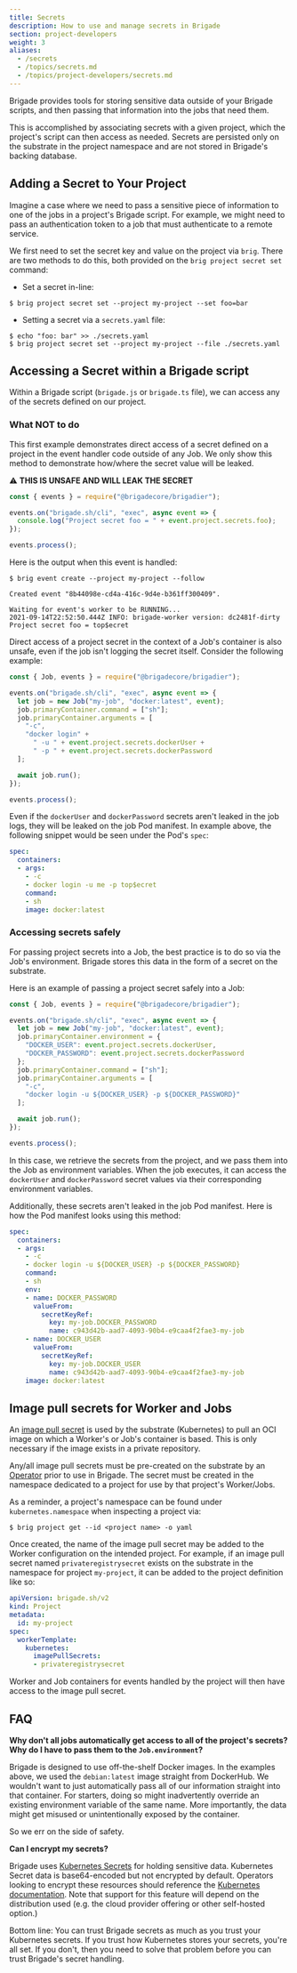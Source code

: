```yaml
---
title: Secrets
description: How to use and manage secrets in Brigade
section: project-developers
weight: 3
aliases:
  - /secrets
  - /topics/secrets.md
  - /topics/project-developers/secrets.md
---
```


Brigade provides tools for storing sensitive data outside of your Brigade
scripts, and then passing that information into the jobs that need them.

This is accomplished by associating secrets with a given project, which the
project's script can then access as needed. Secrets are persisted only on the
substrate in the project namespace and are not stored in Brigade's backing
database.

## Adding a Secret to Your Project

Imagine a case where we need to pass a sensitive piece of information to one of
the jobs in a project's Brigade script. For example, we might need to pass an
authentication token to a job that must authenticate to a remote service.

We first need to set the secret key and value on the project via `brig`. There
are two methods to do this, both provided on the `brig project secret set`
command:

 * Set a secret in-line:

  ```shell
  $ brig project secret set --project my-project --set foo=bar
  ```

  * Setting a secret via a `secrets.yaml` file:

  ```shell
  $ echo "foo: bar" >> ./secrets.yaml
  $ brig project secret set --project my-project --file ./secrets.yaml
  ```

## Accessing a Secret within a Brigade script

Within a Brigade script (`brigade.js` or `brigade.ts` file), we can access any
of the secrets defined on our project.

### What NOT to do

This first example demonstrates direct access of a secret defined on a project
in the event handler code outside of any Job. We only show this method to
demonstrate how/where the secret value will be leaked.

⚠️ **THIS IS UNSAFE AND WILL LEAK THE SECRET**

```javascript
const { events } = require("@brigadecore/brigadier");

events.on("brigade.sh/cli", "exec", async event => {
  console.log("Project secret foo = " + event.project.secrets.foo);
});

events.process();
```

Here is the output when this event is handled:

```plain
$ brig event create --project my-project --follow

Created event "8b44098e-cd4a-416c-9d4e-b361ff300409".

Waiting for event's worker to be RUNNING...
2021-09-14T22:52:50.444Z INFO: brigade-worker version: dc2481f-dirty
Project secret foo = top$ecret
```

Direct access of a project secret in the context of a Job's container is also
unsafe, even if the job isn't logging the secret itself. Consider the following
example:

```javascript
const { Job, events } = require("@brigadecore/brigadier");

events.on("brigade.sh/cli", "exec", async event => {
  let job = new Job("my-job", "docker:latest", event);
  job.primaryContainer.command = ["sh"];
  job.primaryContainer.arguments = [
    "-c",
    "docker login" +
      " -u " + event.project.secrets.dockerUser +
      " -p " + event.project.secrets.dockerPassword
  ];

  await job.run();
});

events.process();
```

Even if the `dockerUser` and `dockerPassword` secrets aren't leaked in the job
logs, they will be leaked on the job Pod manifest. In example above, the
following snippet would be seen under the Pod's `spec`:

```yaml
spec:
  containers:
  - args:
    - -c
    - docker login -u me -p top$ecret
    command:
    - sh
    image: docker:latest
```

### Accessing secrets safely

For passing project secrets into a Job, the best practice is to do so via the
Job's environment. Brigade stores this data in the form of a secret on the
substrate.

Here is an example of passing a project secret safely into a Job:

```javascript
const { Job, events } = require("@brigadecore/brigadier");

events.on("brigade.sh/cli", "exec", async event => {
  let job = new Job("my-job", "docker:latest", event);
  job.primaryContainer.environment = {
    "DOCKER_USER": event.project.secrets.dockerUser,
    "DOCKER_PASSWORD": event.project.secrets.dockerPassword
  };
  job.primaryContainer.command = ["sh"];
  job.primaryContainer.arguments = [
    "-c",
    "docker login -u ${DOCKER_USER} -p ${DOCKER_PASSWORD}"
  ];

  await job.run();
});

events.process();
```

In this case, we retrieve the secrets from the project, and we pass them into
the Job as environment variables. When the job executes, it can access the
`dockerUser` and `dockerPassword` secret values via their corresponding
environment variables.

Additionally, these secrets aren't leaked in the job Pod manifest. Here is how
the Pod manifest looks using this method:

```yaml
spec:
  containers:
  - args:
    - -c
    - docker login -u ${DOCKER_USER} -p ${DOCKER_PASSWORD}
    command:
    - sh
    env:
    - name: DOCKER_PASSWORD
      valueFrom:
        secretKeyRef:
          key: my-job.DOCKER_PASSWORD
          name: c943d42b-aad7-4093-90b4-e9caa4f2fae3-my-job
    - name: DOCKER_USER
      valueFrom:
        secretKeyRef:
          key: my-job.DOCKER_USER
          name: c943d42b-aad7-4093-90b4-e9caa4f2fae3-my-job
    image: docker:latest
```

## Image pull secrets for Worker and Jobs

An [image pull secret] is used by the substrate (Kubernetes) to pull an OCI
image on which a Worker's or Job's container is based. This is only necessary
if the image exists in a private repository.

Any/all image pull secrets must be pre-created on the substrate by an
[Operator] prior to use in Brigade. The secret must be created in the namespace
dedicated to a project for use by that project's Worker/Jobs.

As a reminder, a project's namespace can be found under `kubernetes.namespace`
when inspecting a project via:

```shell
$ brig project get --id <project name> -o yaml
```

Once created, the name of the image pull secret may be added to the Worker
configuration on the intended project. For example, if an image pull secret
named `privateregistrysecret` exists on the substrate in the namespace for
project `my-project`, it can be added to the project definition like so:

```yaml
apiVersion: brigade.sh/v2
kind: Project
metadata:
  id: my-project
spec:
  workerTemplate:
    kubernetes:
      imagePullSecrets:
      - privateregistrysecret
```

Worker and Job containers for events handled by the project will then have
access to the image pull secret.

[image pull secret]: https://kubernetes.io/docs/tasks/configure-pod-container/pull-image-private-registry/
[Operator]: /topics/operators

## FAQ

**Why don't all jobs automatically get access to all of the project's secrets?
Why do I have to pass them to the `Job.environment`?**

Brigade is designed to use off-the-shelf Docker images. In the examples above,
we used the `debian:latest` image straight from DockerHub. We wouldn't want to
just automatically pass all of our information straight into that container.
For starters, doing so might inadvertently override an existing environment
variable of the same name. More importantly, the data might get misused or
unintentionally exposed by the container.

So we err on the side of safety.

**Can I encrypt my secrets?**

Brigade uses [Kubernetes Secrets] for holding sensitive data. Kubernetes Secret
data is base64-encoded but not encrypted by default. Operators looking to
encrypt these resources should reference the [Kubernetes documentation]. Note
that support for this feature will depend on the distribution used (e.g. the
cloud provider offering or other self-hosted option.)

Bottom line: You can trust Brigade secrets as much as you trust your Kubernetes
secrets. If you trust how Kubernetes stores your secrets, you're all set. If
you don't, then you need to solve that problem before you can trust Brigade's
secret handling.

[Kubernetes Secrets]: https://kubernetes.io/docs/concepts/configuration/secret/
[Kubernetes documentation]: https://kubernetes.io/docs/tasks/administer-cluster/encrypt-data/
